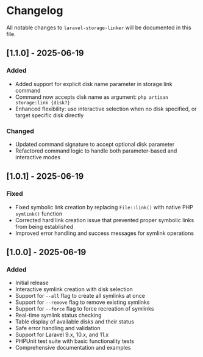 # Changelog

All notable changes to `laravel-storage-linker` will be documented in this file.

## [1.1.0] - 2025-06-19

### Added
- Added support for explicit disk name parameter in storage:link command
- Command now accepts disk name as argument: `php artisan storage:link {disk?}`
- Enhanced flexibility: use interactive selection when no disk specified, or target specific disk directly

### Changed
- Updated command signature to accept optional disk parameter
- Refactored command logic to handle both parameter-based and interactive modes

## [1.0.1] - 2025-06-19

### Fixed
- Fixed symbolic link creation by replacing `File::link()` with native PHP `symlink()` function
- Corrected hard link creation issue that prevented proper symbolic links from being established
- Improved error handling and success messages for symlink operations

## [1.0.0] - 2025-06-19

### Added
- Initial release
- Interactive symlink creation with disk selection
- Support for `--all` flag to create all symlinks at once
- Support for `--remove` flag to remove existing symlinks
- Support for `--force` flag to force recreation of symlinks
- Real-time symlink status checking
- Table display of available disks and their status
- Safe error handling and validation
- Support for Laravel 9.x, 10.x, and 11.x
- PHPUnit test suite with basic functionality tests
- Comprehensive documentation and examples
